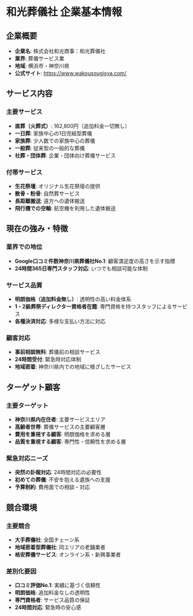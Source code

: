 # 和光葬儀社 企業基本情報

## 企業概要
- **企業名**: 株式会社和光商事：和光葬儀社
- **業界**: 葬儀サービス業
- **地域**: 横浜市・神奈川県
- **公式サイト**: https://www.wakousougisya.com/

## サービス内容
### 主要サービス
- **直葬（火葬式）**: 162,800円（追加料金一切無し）
- **一日葬**: 家族中心の1日完結型葬儀
- **家族葬**: 少人数での家族中心の葬儀
- **一般葬**: 従来型の一般的な葬儀
- **社葬・団体葬**: 企業・団体向け葬儀サービス

### 付帯サービス
- **生花祭壇**: オリジナル生花祭壇の提供
- **散骨・粉骨**: 自然葬サービス
- **長距離搬送**: 遠方への遺体搬送
- **飛行機での空輸**: 航空機を利用した遺体搬送

## 現在の強み・特徴
### 業界での地位
- **Google口コミ件数神奈川県葬儀社No.1**: 顧客満足度の高さを示す指標
- **24時間365日専門スタッフ対応**: いつでも相談可能な体制

### サービス品質
- **明朗価格（追加料金無し）**: 透明性の高い料金体系
- **1・2級葬祭ディレクター資格者在籍**: 専門資格を持つスタッフによるサービス
- **各種決済対応**: 多様な支払い方法に対応

### 顧客対応
- **事前相談無料**: 葬儀前の相談サービス
- **24時間受付**: 緊急時対応体制
- **地域密着**: 神奈川県内での地域に根ざしたサービス

## ターゲット顧客
### 主要ターゲット
- **神奈川県内在住者**: 主要サービスエリア
- **高齢者世帯**: 葬儀サービスの主要顧客層
- **費用を重視する顧客**: 明朗価格を求める層
- **品質を重視する顧客**: 専門性・信頼性を求める層

### 緊急対応ニーズ
- **突然の訃報対応**: 24時間対応の必要性
- **初めての葬儀**: 不安を抱える遺族への支援
- **予算制約**: 費用面での相談・対応

## 競合環境
### 主要競合
- **大手葬儀社**: 全国チェーン系
- **地域密着型葬儀社**: 同エリアの老舗業者
- **格安葬儀サービス**: オンライン系・新興事業者

### 差別化要因
- **口コミ評価No.1**: 実績に基づく信頼性
- **明朗価格**: 追加料金なしの透明性
- **専門資格者**: サービス品質の保証
- **24時間対応**: 緊急時の安心感 